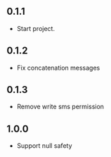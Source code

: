 ## 0.1.1

* Start project.

## 0.1.2

* Fix concatenation messages

## 0.1.3

* Remove write sms permission

## 1.0.0

* Support null safety
